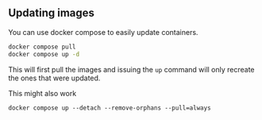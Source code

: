 ## Updating images
You can use docker compose to easily update containers.
```sh
docker compose pull
docker compose up -d
```
This will first pull the images and issuing the `up` command will only recreate the ones that were updated.


This might also work
```
docker compose up --detach --remove-orphans --pull=always
```